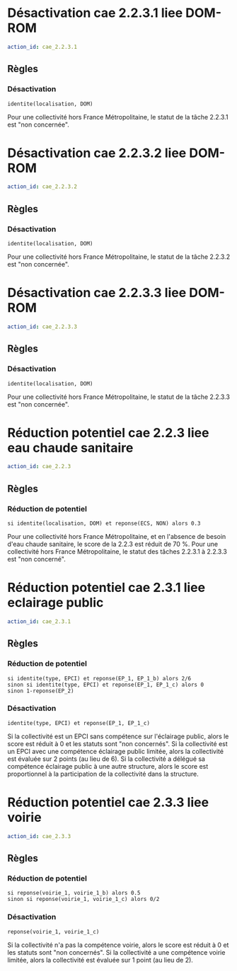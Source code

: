 # Désactivation cae 2.2.3.1 liee DOM-ROM
```yaml
action_id: cae_2.2.3.1
```
## Règles
### Désactivation
```formule
identite(localisation, DOM) 
```
Pour une collectivité hors France Métropolitaine, le statut de la tâche 2.2.3.1 est "non concernée".

# Désactivation cae 2.2.3.2 liee DOM-ROM
```yaml
action_id: cae_2.2.3.2
```
## Règles
### Désactivation
```formule
identite(localisation, DOM) 
```
Pour une collectivité hors France Métropolitaine, le statut de la tâche 2.2.3.2 est "non concernée".

# Désactivation cae 2.2.3.3 liee DOM-ROM
```yaml
action_id: cae_2.2.3.3
```
## Règles
### Désactivation
```formule
identite(localisation, DOM) 
```
Pour une collectivité hors France Métropolitaine, le statut de la tâche 2.2.3.3 est "non concernée".

# Réduction potentiel cae 2.2.3 liee eau chaude sanitaire
```yaml
action_id: cae_2.2.3
```
## Règles
### Réduction de potentiel
```formule
si identite(localisation, DOM) et reponse(ECS, NON) alors 0.3
```
Pour une collectivité hors France Métropolitaine, et en l'absence de besoin d'eau chaude sanitaire, le score de la 2.2.3 est réduit de 70 %.
Pour une collectivité hors France Métropolitaine, le statut des tâches 2.2.3.1 à 2.2.3.3 est "non concerné".


# Réduction potentiel cae 2.3.1 liee eclairage public
```yaml
action_id: cae_2.3.1
```
## Règles
### Réduction de potentiel
```formule
si identite(type, EPCI) et reponse(EP_1, EP_1_b) alors 2/6
sinon si identite(type, EPCI) et reponse(EP_1, EP_1_c) alors 0
sinon 1-reponse(EP_2)
```
### Désactivation
```formule
identite(type, EPCI) et reponse(EP_1, EP_1_c)
```
Si la collectivité est un EPCI sans compétence sur l'éclairage public, alors le score est réduit à 0 et les statuts sont "non concernés".
Si la collectivité est un EPCI avec une compétence éclairage public limitée, alors la collectivité est évaluée sur 2 points (au lieu de 6).
Si la collectivité a délégué sa compétence éclairage public à une autre structure, alors le score est proportionnel à la participation de la collectivité dans la structure.


# Réduction potentiel cae 2.3.3 liee voirie
```yaml
action_id: cae_2.3.3
```
## Règles
### Réduction de potentiel
```formule
si reponse(voirie_1, voirie_1_b) alors 0.5
sinon si reponse(voirie_1, voirie_1_c) alors 0/2
```
### Désactivation
```formule
reponse(voirie_1, voirie_1_c)
```
Si la collectivité n'a pas la compétence voirie, alors le score est réduit à 0 et les statuts sont "non concernés".
Si la collectivité a une compétence voirie limitée, alors la collectivité est évaluée sur 1 point (au lieu de 2).
